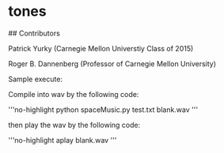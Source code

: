 # tones
<a name="headers"/>
## Contributors

Patrick Yurky (Carnegie Mellon Universtiy Class of 2015)

Roger B. Dannenberg (Professor of Carnegie Mellon University)


Sample execute:

Compile into wav by the following code:

'''no-highlight
python spaceMusic.py test.txt blank.wav
'''

then play the wav by the following code:

'''no-highlight
aplay blank.wav
'''


